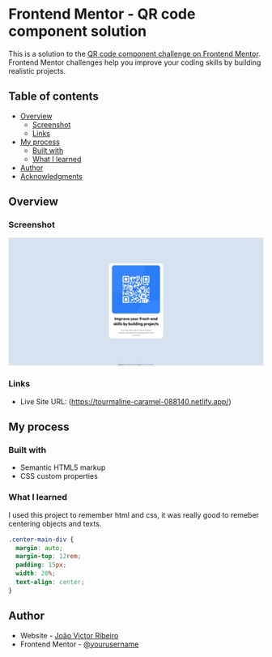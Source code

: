 # Frontend Mentor - QR code component solution

This is a solution to the [QR code component challenge on Frontend Mentor](https://www.frontendmentor.io/challenges/qr-code-component-iux_sIO_H). Frontend Mentor challenges help you improve your coding skills by building realistic projects. 

## Table of contents

- [Overview](#overview)
  - [Screenshot](#screenshot)
  - [Links](#links)
- [My process](#my-process)
  - [Built with](#built-with)
  - [What I learned](#what-i-learned)
- [Author](#author)
- [Acknowledgments](#acknowledgments)

## Overview

### Screenshot

![](./images/finalVersion.jpeg)

### Links

- Live Site URL: (https://tourmaline-caramel-088140.netlify.app/)

## My process

### Built with

- Semantic HTML5 markup
- CSS custom properties

### What I learned

I used this project to remember html and css, it was really good to remeber centering objects and texts.

```css
.center-main-div {
  margin: auto; 
  margin-top: 12rem;
  padding: 15px; 
  width: 20%;
  text-align: center;
}
```

## Author

- Website - [João Victor Ribeiro](https://github.com/jvictorribeiro)
- Frontend Mentor - [@yourusername](https://www.frontendmentor.io/profile/yourusername)
